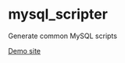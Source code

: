 mysql_scripter
==============

Generate common MySQL scripts

[Demo site](http://tool.chan15.info/mysql_scripter/index.html)
